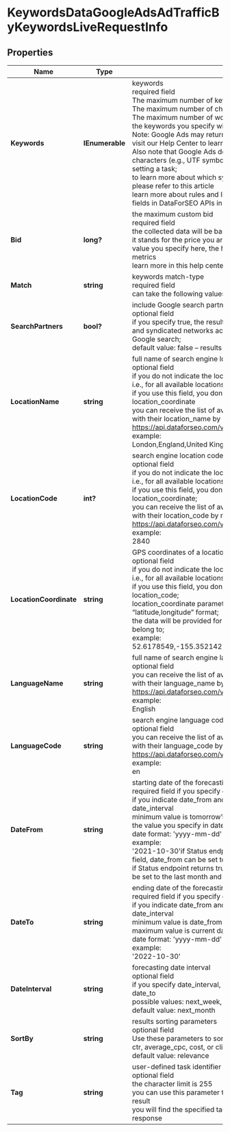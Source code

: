 # KeywordsDataGoogleAdsAdTrafficByKeywordsLiveRequestInfo


## Properties

| Name | Type | Description | Notes |
|------------ | ------------- | ------------- | -------------|
**Keywords** | **IEnumerable<string>** | keywords<br>required field<br>The maximum number of keywords you can specify: 1000<br>The maximum number of characters for each keyword: 80<br>The maximum number of words for each keyword phrase: 10<br>the keywords you specify will be converted to a lowercase format<br>Note: Google Ads may return no data for certain groups of keywords<br>visit our Help Center to learn more<br>Also note that Google Ads doesn’t allow using certain symbols and characters (e.g., UTF symbols, emojis), so you can’t use them when setting a task;<br>to learn more about which symbols and characters can be used, please refer to this article<br>learn more about rules and limitations of keyword and keywords fields in DataForSEO APIs in this Help Center article |[optional]|
**Bid** | **long?** | the maximum custom bid<br>required field<br>the collected data will be based on this value<br>it stands for the price you are willing to pay for an ad; the higher value you specify here, the higher values you will get in the returned metrics<br>learn more in this help center article |[optional]|
**Match** | **string** | keywords match-type<br>required field<br>can take the following values: exact, broad, phrase |[optional]|
**SearchPartners** | **bool?** | include Google search partners<br>optional field<br>if you specify true, the results will be delivered for owned, operated, and syndicated networks across Google and partner sites that host Google search;<br>default value: false – results are returned for Google search sites |[optional]|
**LocationName** | **string** | full name of search engine location<br>optional field<br>if you do not indicate the location, you will receive worldwide results, i.e., for all available locations;<br>if you use this field, you don’t need to specify location_code or location_coordinate<br>you can receive the list of available locations of the search engine with their location_name by making a separate request to https://api.dataforseo.com/v3/keywords_data/google_ads/locations<br>example:<br>London,England,United Kingdom |[optional]|
**LocationCode** | **int?** | search engine location code<br>optional field<br>if you do not indicate the location, you will receive worldwide results, i.e., for all available locations;<br>if you use this field, you don’t need to specify location_name or location_coordinate;<br>you can receive the list of available locations of the search engines with their location_code by making a separate request to https://api.dataforseo.com/v3/keywords_data/google_ads/locations<br>example:<br>2840 |[optional]|
**LocationCoordinate** | **string** | GPS coordinates of a location<br>optional field<br>if you do not indicate the location, you will receive worldwide results, i.e., for all available locations;<br>if you use this field, you don’t need to specify location_name or location_code;<br>location_coordinate parameter should be specified in the “latitude,longitude” format;<br>the data will be provided for the country the specified coordinates belong to;<br>example:<br>52.6178549,-155.352142 |[optional]|
**LanguageName** | **string** | full name of search engine language<br>optional field<br>you can receive the list of available languages of the search engine with their language_name by making a separate request to https://api.dataforseo.com/v3/keywords_data/google_ads/languages<br>example:<br>English |[optional]|
**LanguageCode** | **string** | search engine language code<br>optional field<br>you can receive the list of available languages of the search engine with their language_code by making a separate request to https://api.dataforseo.com/v3/keywords_data/google_ads/languages<br>example:<br>en |[optional]|
**DateFrom** | **string** | starting date of the forecasting time range<br>required field if you specify date_to<br>if you indicate date_from and date_to, you don’t need to specify date_interval<br>minimum value is tomorrow’s date<br>the value you specify in date_from shouldn’t be further than date_to<br>date format: 'yyyy-mm-dd'<br>example:<br>'2021-10-30'if Status endpoint returns false in the actual_data field, date_from can be set to the month before last and prior;<br>if Status endpoint returns true in the actual_data field, date_from can be set to the last month and prior |[optional]|
**DateTo** | **string** | ending date of the forecasting time range<br>required field if you specify date_from<br>if you indicate date_from and date_to, you don’t need to specify date_interval<br>minimum value is date_from +1 day<br>maximum value is current day and month of the next year<br>date format: 'yyyy-mm-dd'<br>example:<br>'2022-10-30' |[optional]|
**DateInterval** | **string** | forecasting date interval<br>optional field<br>if you specify date_interval, you don’t need to indicate date_from and date_to<br>possible values: next_week, next_month, next_quarter<br>default value: next_month |[optional]|
**SortBy** | **string** | results sorting parameters<br>optional field<br>Use these parameters to sort the results by relevance, impressions, ctr, average_cpc, cost, or clicks in the descending order<br>default value: relevance |[optional]|
**Tag** | **string** | user-defined task identifier<br>optional field<br>the character limit is 255<br>you can use this parameter to identify the task and match it with the result<br>you will find the specified tag value in the data object of the response |[optional]|